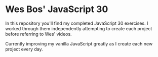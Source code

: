 # Wes Bos' JavaScript 30

In this repository you'll find my completed JavaScript 30 exercises. I worked through them independently attempting to create each project before referring to Wes' videos.

Currently improving my vanilla JavaScript greatly as I create each new project every day.
